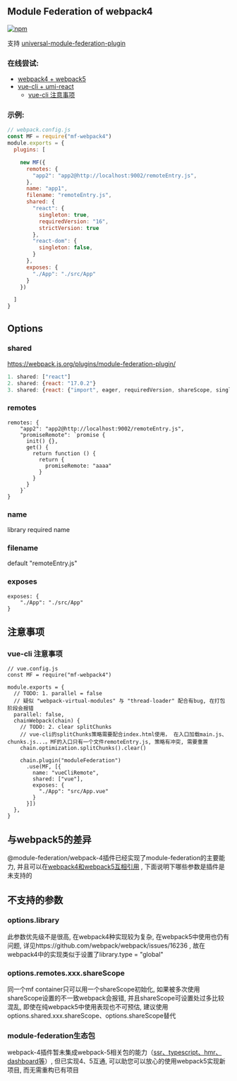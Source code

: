 ## Module Federation of webpack4

<!-- [![npm](https://img.shields.io/npm/v/@module-federation/webpack-4.svg)](https://www.npmjs.com/package/@module-federation/webpack-4) -->
[![npm](https://img.shields.io/npm/v/mf-webpack4.svg)](https://www.npmjs.com/package/mf-webpack4)

支持 [universal-module-federation-plugin](https://github.com/zhangHongEn/universal-module-federation-plugin/tree/main/packages/universal-module-federation-plugin)

### 在线尝试:
* [webpack4 + webpack5](https://stackblitz.com/github/wpmjs/examples/tree/main/webpack4-module-federation/webpack4-5-module-federation)
* [vue-cli + umi-react](https://stackblitz.com/github/wpmjs/examples/tree/main/webpack4-module-federation/webpack4-vue-cli-umi-react)
    * [vue-cli 注意事项](https://github.com/module-federation/webpack-4/tree/main/doc/chinese#vue-cli-注意事项)

### 示例:
``` js
// webpack.config.js
const MF = require("mf-webpack4")
module.exports = {
  plugins: [

    new MF({
      remotes: {
        "app2": "app2@http://localhost:9002/remoteEntry.js",
      },
      name: "app1",
      filename: "remoteEntry.js",
      shared: {
        "react": {
          singleton: true,
          requiredVersion: "16",
          strictVersion: true
        },
        "react-dom": {
          singleton: false,
        }
      },
      exposes: {
        "./App": "./src/App"
      }
    })

  ]
}
```

## Options
### shared
https://webpack.js.org/plugins/module-federation-plugin/
``` js
1. shared: ["react"]
2. shared: {react: "17.0.2"}
3. shared: {react: {"import", eager, requiredVersion, shareScope, singleton, version}}
```

### remotes
```
remotes: {
    "app2": "app2@http://localhost:9002/remoteEntry.js",
    "promiseRemote": `promise {
      init() {},
      get() {
        return function () {
          return {
            promiseRemote: "aaaa"
          }
        }
      }
    }`
}
```

### name
library required name

### filename
default "remoteEntry.js"

### exposes
```
exposes: {
    "./App": "./src/App"
}
```

## 注意事项

### vue-cli 注意事项
```
// vue.config.js
const MF = require("mf-webpack4")

module.exports = {
  // TODO: 1. parallel = false
  // 疑似 "webpack-virtual-modules" 与 "thread-loader" 配合有bug, 在打包阶段会报错
  parallel: false,
  chainWebpack(chain) {
    // TODO: 2. clear splitChunks
    // vue-cli的splitChunks策略需要配合index.html使用， 在入口加载main.js、chunks.js...。MF的入口只有一个文件remoteEntry.js, 策略有冲突, 需要重置
    chain.optimization.splitChunks().clear()
    
    chain.plugin("moduleFederation")
      .use(MF, [{
        name: "vueCliRemote",
        shared: ["vue"],
        exposes: {
          "./App": "src/App.vue"
        }
      }])
  },
}
```

## 与webpack5的差异
@module-federation/webpack-4插件已经实现了module-federation的主要能力, 并且可以在[webpack4和webpack5互相引用](https://stackblitz.com/github/wpmjs/wpmjs/tree/main/examples/mf-webpack4) , 下面说明下哪些参数是插件是未支持的

## 不支持的参数

### options.library
此参数优先级不是很高, 在webpack4种实现较为复杂, 在webpack5中使用也仍有问题, 详见https://github.com/webpack/webpack/issues/16236 , 故在webpack4中的实现类似于设置了library.type = "global"

### options.remotes.xxx.shareScope
同一个mf container只可以用一个shareScope初始化, 如果被多次使用shareScope设置的不一致webpack会报错, 并且shareScope可设置处过多比较混乱, 即使在纯webpack5中使用表现也不可预估, 建议使用options.shared.xxx.shareScope、options.shareScope替代

### module-federation生态包
webpack-4插件暂未集成webpack-5相关包的能力（[ssr、typescript、hmr、dashboard等](https://github.com/module-federation)）, 但已实现4、5互通, 可以助您可以放心的使用webpack5实现新项目, 而无需重构已有项目